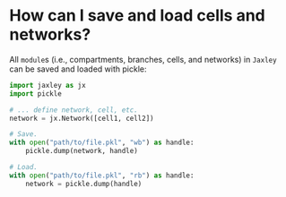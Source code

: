 # How can I save and load cells and networks?

All `module`s (i.e., compartments, branches, cells, and networks) in `Jaxley` can be saved and loaded with pickle:
```python
import jaxley as jx
import pickle

# ... define network, cell, etc.
network = jx.Network([cell1, cell2])

# Save.
with open("path/to/file.pkl", "wb") as handle:
    pickle.dump(network, handle)

# Load.
with open("path/to/file.pkl", "rb") as handle:
    network = pickle.dump(handle)
```